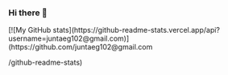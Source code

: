 ### Hi there 👋

<!--
**juntae123/juntae123** is a ✨ _special_ ✨ repository because its `README.md` (this file) appears on your GitHub profile.

Here are some ideas to get you started:

- 🔭 I’m currently working on ...
- 🌱 I’m currently learning ...
- 👯 I’m looking to collaborate on ...
- 🤔 I’m looking for help with ...
- 💬 Ask me about ...
- 📫 How to reach me: ...
- 😄 Pronouns: ...
- ⚡ Fun fact: ...
-->[![My GitHub stats](https://github-readme-stats.vercel.app/api?username=juntaeg102@gmail.com)](https://github.com/juntaeg102@gmail.com
/github-readme-stats)
